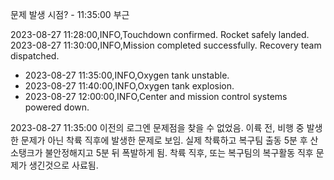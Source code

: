 문제 발생 시점? - 11:35:00 부근 

2023-08-27 11:28:00,INFO,Touchdown confirmed. Rocket safely landed.
2023-08-27 11:30:00,INFO,Mission completed successfully. Recovery team dispatched.
* 2023-08-27 11:35:00,INFO,Oxygen tank unstable.
* 2023-08-27 11:40:00,INFO,Oxygen tank explosion.
* 2023-08-27 12:00:00,INFO,Center and mission control systems powered down.

2023-08-27 11:35:00 이전의 로그엔 문제점을 찾을 수 없었음. 
이륙 전, 비행 중 발생한 문제가 아닌 착륙 직후에 발생한 문제로 보임.
실제 착륙하고 복구팀 출동 5분 후 산소탱크가 불안정해지고 5분 뒤 폭발하게 됨.
착륙 직후, 또는 복구팀의 복구활동 직후 문제가 생긴것으로 사료됨.